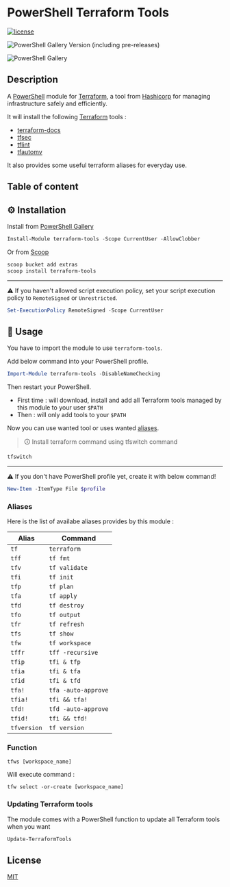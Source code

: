 # PowerShell Terraform Tools

[![license](https://img.shields.io/github/license/ptavares/powershell-terraform-tools)](./LICENSE)

![PowerShell Gallery Version (including pre-releases)](https://img.shields.io/powershellgallery/v/terraform-tools)

![PowerShell Gallery](https://img.shields.io/powershellgallery/dt/terraform-tools)


## Description 

A [PowerShell](https://microsoft.com/powershell) module for [Terraform](https://www.terraform.io/), a tool from [Hashicorp](https://www.hashicorp.com/) for managing infrastructure safely and efficiently.

It will install the following [Terraform](https://www.terraform.io/) tools : 
- [terraform-docs](https://github.com/terraform-docs/terraform-docs)
- [tfsec](https://github.com/aquasecurity/tfsec)
- [tflint](https://github.com/terraform-linters/tflint)
- [tfautomv](https://github.com/busser/tfautomv)

It also provides some useful terraform aliases for everyday use.

## Table of content

## ⚙️ Installation

Install from [PowerShell Gallery](https://www.powershellgallery.com/packages)

```powershell
Install-Module terraform-tools -Scope CurrentUser -AllowClobber
```

Or from [Scoop](https://github.com/ScoopInstaller/Extras/blob/master/bucket/git-aliases.json)

```powershell
scoop bucket add extras
scoop install terraform-tools
```

---

⚠️ If you haven't allowed script execution policy, set your script execution policy to `RemoteSigned` or `Unrestricted`.

```powershell
Set-ExecutionPolicy RemoteSigned -Scope CurrentUser
```

## 🛂 Usage

You have to import the module to use `terraform-tools`.

Add below command into your PowerShell profile.

```powershell
Import-Module terraform-tools -DisableNameChecking
```

Then restart your PowerShell.  

- First time : will download, install and add all Terraform tools managed by this module to your user `$PATH`
- Then : will only add tools to your `$PATH`

Now you can use wanted tool or uses wanted [aliases](#aliases).

> 🛈 Install terraform command using tfswitch command

```powershell
tfswitch
```


---

⚠️ If you don't have PowerShell profile yet, create it with below command!

```powershell
New-Item -ItemType File $profile
```

### Aliases

Here is the list of availabe aliases provides by this module :

| Alias       | Command              |
| ----------- | -------------------- |
| `tf`        | `terraform`          |
| `tff`       | `tf fmt`             |
| `tfv`       | `tf validate`        |
| `tfi`       | `tf init`            |
| `tfp`       | `tf plan`            |
| `tfa`       | `tf apply`           |
| `tfd`       | `tf destroy`         |
| `tfo`       | `tf output`          |
| `tfr`       | `tf refresh`         |
| `tfs`       | `tf show`            |
| `tfw`       | `tf workspace`       |
| `tffr`      | `tff -recursive`     |
| `tfip`      | `tfi & tfp`          |
| `tfia`      | `tfi & tfa`          |
| `tfid`      | `tfi & tfd`          |
| `tfa!`      | `tfa -auto-approve`  |
| `tfia!`     | `tfi && tfa!`        |
| `tfd!`      | `tfd -auto-approve`  |
| `tfid!`     | `tfi && tfd!`        |
| `tfversion` | `tf version`         |

### Function

`tfws [workspace_name]`

Will execute command :

`tfw select -or-create [workspace_name]`

### Updating Terraform tools

The module comes with a PowerShell function to update all Terraform tools when you want

```powershell
Update-TerraformTools
```

## License

[MIT](./LICENCE)